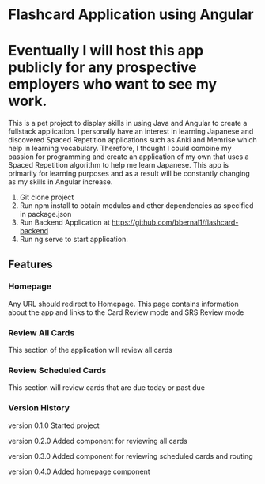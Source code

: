 
# Flashcard Application using Angular
# Eventually I will host this app publicly for any prospective employers who want to see my work.

This is a pet project to display skills in using Java and Angular to create a fullstack application. I personally have an interest in learning Japanese and discovered Spaced Repetition applications such as Anki and Memrise which help in learning vocabulary. Therefore, I thought I could combine my passion for programming and create an application of my own that uses a Spaced Repetition algorithm to help me learn Japanese. This app is primarily for learning purposes and as a result will be constantly changing as my skills in Angular increase. 

1. Git clone project
2. Run npm install to obtain modules and other dependencies as specified in package.json
3. Run Backend Application at https://github.com/bbernal1/flashcard-backend
3. Run ng serve to start application.

## Features
### Homepage
Any URL should redirect to Homepage. This page contains information about the app and links to the Card Review mode and SRS Review mode
### Review All Cards
This section of the application will review all cards

### Review Scheduled Cards
This section will review cards that are due today or past due

### Version History
version 0.1.0
Started project

version 0.2.0
Added component for reviewing all cards

version 0.3.0
Added component for reviewing scheduled cards and routing

version 0.4.0
Added homepage component
